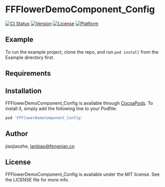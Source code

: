 # FFFlowerDemoComponent_Config

[![CI Status](http://img.shields.io/travis/jiaojiaozhe/FFFlowerDemoComponent_Config.svg?style=flat)](https://travis-ci.org/jiaojiaozhe/FFFlowerDemoComponent_Config)
[![Version](https://img.shields.io/cocoapods/v/FFFlowerDemoComponent_Config.svg?style=flat)](http://cocoapods.org/pods/FFFlowerDemoComponent_Config)
[![License](https://img.shields.io/cocoapods/l/FFFlowerDemoComponent_Config.svg?style=flat)](http://cocoapods.org/pods/FFFlowerDemoComponent_Config)
[![Platform](https://img.shields.io/cocoapods/p/FFFlowerDemoComponent_Config.svg?style=flat)](http://cocoapods.org/pods/FFFlowerDemoComponent_Config)

## Example

To run the example project, clone the repo, and run `pod install` from the Example directory first.

## Requirements

## Installation

FFFlowerDemoComponent_Config is available through [CocoaPods](http://cocoapods.org). To install
it, simply add the following line to your Podfile:

```ruby
pod 'FFFlowerDemoComponent_Config'
```

## Author

jiaojiaozhe, lanbiao@fengnian.cn

## License

FFFlowerDemoComponent_Config is available under the MIT license. See the LICENSE file for more info.
